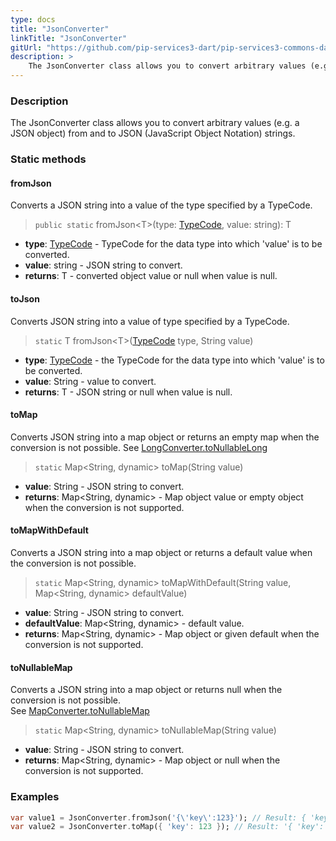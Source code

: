 ```yaml
---
type: docs
title: "JsonConverter"
linkTitle: "JsonConverter"
gitUrl: "https://github.com/pip-services3-dart/pip-services3-commons-dart"
description: > 
    The JsonConverter class allows you to convert arbitrary values (e.g. a JSON object) from and to JSON (JavaScript Object Notation) strings.
---
```


### Description

The JsonConverter class allows you to convert arbitrary values (e.g. a JSON object) from and to JSON (JavaScript Object Notation) strings.

### Static methods

#### fromJson
Converts a JSON string into a value of the type specified by a TypeCode.

> `public static` fromJson\<T\>(type: [TypeCode](../type_code), value: string): T

- **type**: [TypeCode](../type_code) - TypeCode for the data type into which 'value' is to be converted.
- **value**: string - JSON string to convert.
- **returns**: T - converted object value or null when value is null.

#### toJson
Converts JSON string into a value of type specified by a TypeCode.

> `static` T fromJson\<T\>([TypeCode](../type_code) type, String value)

- **type**: [TypeCode](../type_code) - the TypeCode for the data type into which 'value' is to be converted.
- **value**: String - value to convert.
- **returns**: T - JSON string or null when value is null.

#### toMap
Converts JSON string into a map object or returns an empty map when the conversion is not possible.
See [LongConverter.toNullableLong](../long_converter/#tonullablelong)

> `static` Map\<String, dynamic\> toMap(String value)

- **value**: String - JSON string to convert.
- **returns**: Map\<String, dynamic\> - Map object value or empty object when the conversion is not supported.

#### toMapWithDefault
Converts a JSON string into a map object or returns a default value when the conversion is not possible.

> `static` Map\<String, dynamic\> toMapWithDefault(String value, Map\<String, dynamic\> defaultValue)

- **value**: String - JSON string to convert.
- **defaultValue**: Map\<String, dynamic\> - default value.
- **returns**: Map\<String, dynamic\> - Map object or given default when the conversion is not supported.


#### toNullableMap
Converts a JSON string into a map object or returns null when the conversion is not possible.  
See [MapConverter.toNullableMap](../map_converter/#tonullablemap)

> `static` Map\<String, dynamic\> toNullableMap(String value)

- **value**: String - JSON string to convert.
- **returns**: Map\<String, dynamic\> - Map object or null when the conversion is not supported.


### Examples

```dart
var value1 = JsonConverter.fromJson('{\'key\':123}'); // Result: { 'key': 123 }
var value2 = JsonConverter.toMap({ 'key': 123 }); // Result: '{ 'key': 123 }'

```
